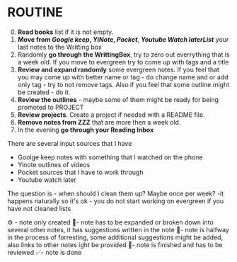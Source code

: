 # ROUTINE
0. **Read books** list if it is not empty.
1. **Move from *Google keep*, *YiNote*, *Pocket***, ***Youtube Watch laterList*** your last notes to the Writting box
2. Randomly **go through the WrittingBox**, try to zero out everrything that is a week old. If you move to evergreen try to come up with tags and a title
3. **Review and expand randomly** some evergreen notes. If you feel that you may come up with better name or tag - do change name and or add only tag - try to not remove tags. Also if you feel that some outline might be created - do it.
4. **Review the outlines** - maybe some of them might be ready for being promoted to PROJECT
5. **Review projects**. Create a project if needed with a README file.
6. **Remove notes from ZZZ** that are more then a week old.
7.  In the evening **go through your Reading Inbox**

There are several input sources that I have

 - Goolge keep notes with something that I watched on the phone
 - Yinote outlines of videos
 - Pocket sources that I have to work through
 - Youtube watch later

The question is - when should I clean them up? Maybe once per week?  -it happens naturally so it's ok - you do not start working on evergreen if you have not cleaned lists

⚙️ - note only created
🌱- note has to be expanded or broken down into several other notes, it has suggestions written in the note
🌾- note is halfway in the process of forresting, some additional suggestions might be added, also links to other notes ight be provided
🌲- note is finished and has to be reviewed
✅- note is done



